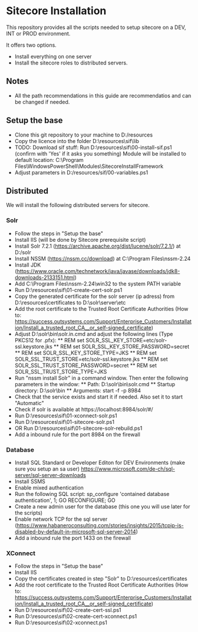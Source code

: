 # Sitecore Installation
This repository provides all the scripts needed to setup sitecore on a DEV, INT or PROD environment.

It offers two options.
* Install everything on one server
* Install the sitecore roles to distributed servers.

## Notes
* All the path recommendations in this guide are recommendatios and can be changed if needed.

## Setup the base
* Clone this git repository to your machine to D:/resources
* Copy the licence into the folder D:\resources\sif\lib
* TODO: Download sif stuff:
  Run D:\resources\sif\00-install-sif.ps1 (confirm with 'Yes' if it asks you something)
  Module will be installed to default location: C:\Program Files\WindowsPowerShell\Modules\SitecoreInstallFramework
* Adjust parameters in D:/resources/sif/00-variables.ps1

## Distributed
We will install the following distributed servers for sitecore.

### Solr 
* Follow the steps in "Setup the base"
* Install IIS (will be done by Sitecore prerequisite script)
* Install Solr 7.2.1 (https://archive.apache.org/dist/lucene/solr/7.2.1/) at D:/solr
* Install NSSM (https://nssm.cc/download) at C:\Program Files\nssm-2.24
* Install JDK (https://www.oracle.com/technetwork/java/javase/downloads/jdk8-downloads-2133151.html)
* Add C:\Program Files\nssm-2.24\win32 to the system PATH variable
* Run D:\resources\sif\01-create-cert-solr.ps1
* Copy the generated certificate for the solr server (ip adress) from D:\resources\certificates to D:\solr\server\etc
* Add the root certificate to the Trusted Root Certificate Authorities (How to: https://success.outsystems.com/Support/Enterprise_Customers/Installation/Install_a_trusted_root_CA__or_self-signed_certificate)
* Adjust D:\solr\bin\solr.in.cmd and adjust the following lines (Type PKCS12 for .pfx):
** REM set SOLR_SSL_KEY_STORE=etc/solr-ssl.keystore.jks
** REM set SOLR_SSL_KEY_STORE_PASSWORD=secret
** REM set SOLR_SSL_KEY_STORE_TYPE=JKS
** REM set SOLR_SSL_TRUST_STORE=etc/solr-ssl.keystore.jks
** REM set SOLR_SSL_TRUST_STORE_PASSWORD=secret
** REM set SOLR_SSL_TRUST_STORE_TYPE=JKS
* Run "nssm install Solr" in a command window. Then enter the following parameters in the window:
** Path: D:\solr\bin\solr.cmd
** Startup directory: D:\solr\bin
** Arguments: start -f -p 8984
* Check that the service exists and start it if needed. Also set it to start "Automatic"
* Check if solr is available at https://localhost:8984/solr/#/
* Run D:\resources\sif\01-xconnect-solr.ps1
* Run D:\resources\sif\01-sitecore-solr.ps1
* OR Run D:\resources\sif\01-sitecore-solr-rebuild.ps1
* Add a inbound rule for the port 8984 on the firewall

### Database
* Install SQL Standard or Developer Editon for DEV Environments (make sure you setup an sa user)
  https://www.microsoft.com/de-ch/sql-server/sql-server-downloads
* Install SSMS
* Enable mixed authentication
* Run the following SQL script:
sp_configure 'contained database authentication', 1;
GO
RECONFIGURE;
GO
* Create a new admin user for the database (this one you will use later for the scripts)
* Enable network TCP for the sql server (https://www.habaneroconsulting.com/stories/insights/2015/tcpip-is-disabled-by-default-in-microsoft-sql-server-2014)
* Add a inbound rule the port 1433 on the firewall

### XConnect
* Follow the steps in "Setup the base"
* Install IIS
* Copy the certificates created in step "Solr" to D:\resources\certificates
* Add the root certificate to the Trusted Root Certificate Authorities (How to: https://success.outsystems.com/Support/Enterprise_Customers/Installation/Install_a_trusted_root_CA__or_self-signed_certificate)
* Run D:\resources\sif\02-create-cert-ssl.ps1
* Run D:\resources\sif\02-create-cert-xconnect.ps1
* Run D:\resources\sif\02-xconnect.ps1
